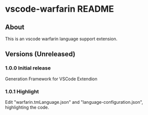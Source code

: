 # vscode-warfarin README

## About

This is an vscode warfarin language support extension.

## Versions (Unreleased)

### 1.0.0 Initial release

Generation Framework for VSCode Extendion

### 1.0.1 Highlight

Edit "warfarin.tmLanguage.json" and "language-configuration.json", highlighting the code.